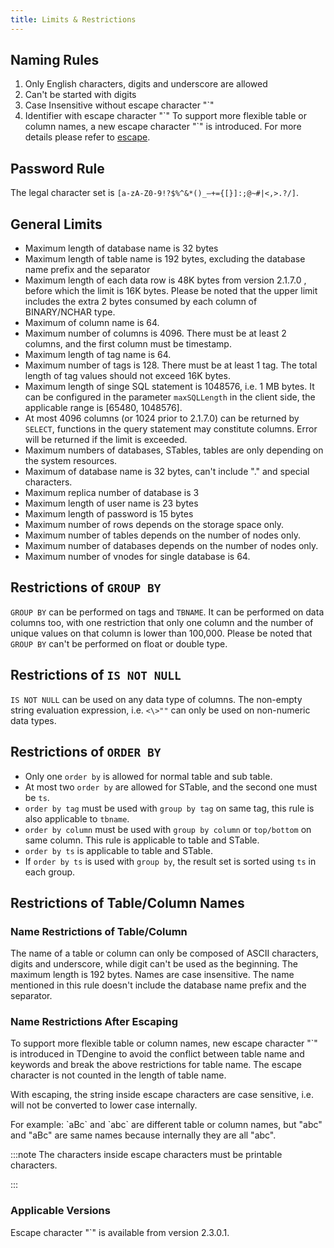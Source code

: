 ```yaml
---
title: Limits & Restrictions
---
```


## Naming Rules

1. Only English characters, digits and underscore are allowed
2. Can't be started with digits
3. Case Insensitive without escape character "\`"
4. Identifier with escape character "\`"
   To support more flexible table or column names, a new escape character "\`" is introduced. For more details please refer to [escape](/taos-sql/escape).

## Password Rule

The legal character set is `[a-zA-Z0-9!?$%^&*()_–+={[}]:;@~#|<,>.?/]`.

## General Limits

- Maximum length of database name is 32 bytes
- Maximum length of table name is 192 bytes, excluding the database name prefix and the separator
- Maximum length of each data row is 48K bytes from version 2.1.7.0 , before which the limit is 16K bytes. Please be noted that the upper limit includes the extra 2 bytes consumed by each column of BINARY/NCHAR type.
- Maximum of column name is 64.
- Maximum number of columns is 4096. There must be at least 2 columns, and the first column must be timestamp.
- Maximum length of tag name is 64.
- Maximum number of tags is 128. There must be at least 1 tag. The total length of tag values should not exceed 16K bytes.
- Maximum length of singe SQL statement is 1048576, i.e. 1 MB bytes. It can be configured in the parameter `maxSQLLength` in the client side, the applicable range is [65480, 1048576].
- At most 4096 columns (or 1024 prior to 2.1.7.0) can be returned by `SELECT`, functions in the query statement may constitute columns. Error will be returned if the limit is exceeded.
- Maximum numbers of databases, STables, tables are only depending on the system resources.
- Maximum of database name is 32 bytes, can't include "." and special characters.
- Maximum replica number of database is 3
- Maximum length of user name is 23 bytes
- Maximum length of password is 15 bytes
- Maximum number of rows depends on the storage space only.
- Maximum number of tables depends on the number of nodes only.
- Maximum number of databases depends on the number of nodes only.
- Maximum number of vnodes for single database is 64.

## Restrictions of `GROUP BY`

`GROUP BY` can be performed on tags and `TBNAME`. It can be performed on data columns too, with one restriction that only one column and the number of unique values on that column is lower than 100,000. Please be noted that `GROUP BY` can't be performed on float or double type.

## Restrictions of `IS NOT NULL`

`IS NOT NULL` can be used on any data type of columns. The non-empty string evaluation expression, i.e. `<\>""` can only be used on non-numeric data types.

## Restrictions of `ORDER BY`

- Only one `order by` is allowed for normal table and sub table.
- At most two `order by` are allowed for STable, and the second one must be `ts`.
- `order by tag` must be used with `group by tag` on same tag, this rule is also applicable to `tbname`.
- `order by column` must be used with `group by column` or `top/bottom` on same column. This rule is applicable to table and STable.
- `order by ts` is applicable to table and STable.
- If `order by ts` is used with `group by`, the result set is sorted using `ts` in each group.

## Restrictions of Table/Column Names

### Name Restrictions of Table/Column

The name of a table or column can only be composed of ASCII characters, digits and underscore, while digit can't be used as the beginning. The maximum length is 192 bytes. Names are case insensitive. The name mentioned in this rule doesn't include the database name prefix and the separator.

### Name Restrictions After Escaping

To support more flexible table or column names, new escape character "`" is introduced in TDengine to avoid the conflict between table name and keywords and break the above restrictions for table name. The escape character is not counted in the length of table name.

With escaping, the string inside escape characters are case sensitive, i.e. will not be converted to lower case internally.

For example:
\`aBc\` and \`abc\` are different table or column names, but "abc" and "aBc" are same names because internally they are all "abc".

:::note
The characters inside escape characters must be printable characters.

:::

### Applicable Versions

Escape character "\`" is available from version 2.3.0.1.
